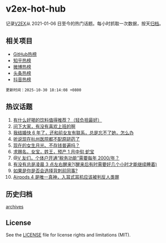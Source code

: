 # v2ex-hot-hub

 记录[V2EX](https://www.v2ex.com/)从 2021-01-06 日至今的热门话题。每小时抓取一次数据，按天[归档](archives)。
 
 ## 相关项目

- [GitHub热榜](https://github.com/lonnyzhang423/github-hot-hub)
- [知乎热榜](https://github.com/lonnyzhang423/zhihu-hot-hub)
- [微博热榜](https://github.com/lonnyzhang423/weibo-hot-hub)
- [头条热榜](https://github.com/lonnyzhang423/toutiao-hot-hub)
- [抖音热榜](https://github.com/lonnyzhang423/douyin-hot-hub)


 `更新时间：2025-10-30 18:14:08 +0800`

## 热议话题

1. [有什么好喝的饮料值得推荐？（轻负担最好）](https://www.v2ex.com/t/1169345)
1. [问下大家，有没有喜欢上班的啊](https://www.v2ex.com/t/1169301)
1. [我结婚快 6 年了，还和前女友有联系，总是忘不了她，怎么办](https://www.v2ex.com/t/1169228)
1. [听说现在杭州医院都不配原研药了](https://www.v2ex.com/t/1169305)
1. [现在的女生月光、不存钱普遍吗？](https://www.v2ex.com/t/1169368)
1. [求赐名，女宝，姓王，预产 1 月中旬 蛇宝](https://www.v2ex.com/t/1169409)
1. [@V 友们，个体户开通“税务功能”需要每年 2000/年？](https://www.v2ex.com/t/1169289)
1. [有没有总是凌晨 3 点左右醒来?(醒来后有时需要好几个小时才能继续睡着)](https://www.v2ex.com/t/1169304)
1. [如果是你是否会选择背刺前同事?](https://www.v2ex.com/t/1169349)
1. [Airpods 4 是唯一真神，入耳式耳机应该被判反人类罪](https://www.v2ex.com/t/1169297)

## 历史归档

[archives](archives)

## License

See the [LICENSE](LICENSE) file for license rights and limitations (MIT).
